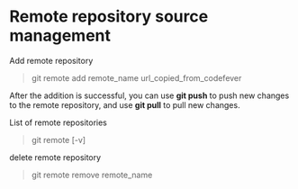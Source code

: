 # Remote repository source management

Add remote repository

> git remote add remote_name url_copied_from_codefever

After the addition is successful, you can use **git push** to push new changes to the remote repository, and use **git pull** to pull new changes.

List of remote repositories

> git remote \[-v\]

delete remote repository

> git remote remove remote_name

